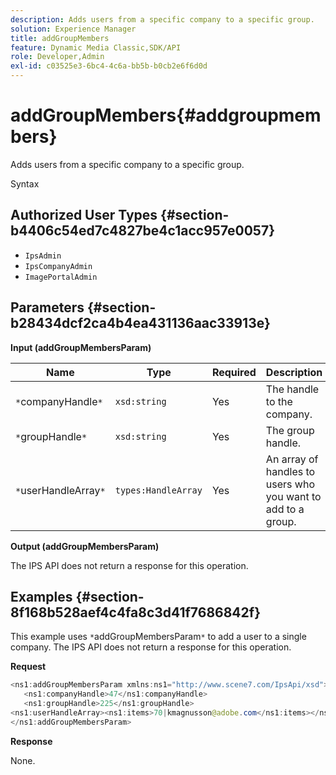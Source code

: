 ```yaml
---
description: Adds users from a specific company to a specific group.
solution: Experience Manager
title: addGroupMembers
feature: Dynamic Media Classic,SDK/API
role: Developer,Admin
exl-id: c03525e3-6bc4-4c6a-bb5b-b0cb2e6f6d0d
---
```

# addGroupMembers{#addgroupmembers}

Adds users from a specific company to a specific group.

 Syntax 

## Authorized User Types {#section-b4406c54ed7c4827be4c1acc957e0057}

* `IpsAdmin` 
* `IpsCompanyAdmin` 
* `ImagePortalAdmin`

## Parameters {#section-b28434dcf2ca4b4ea431136aac33913e}

**Input (addGroupMembersParam)** 

|  Name  | Type  | Required  | Description  |
|---|---|---|---|
|  `*`companyHandle`*`  | `xsd:string`  | Yes  | The handle to the company.  |
|  `*`groupHandle`*`  | `xsd:string`  | Yes  | The group handle.  |
|  `*`userHandleArray`*`  | `types:HandleArray`  | Yes  | An array of handles to users who you want to add to a group.  |

**Output (addGroupMembersParam)**

The IPS API does not return a response for this operation.

## Examples {#section-8f168b528aef4c4fa8c3d41f7686842f}

This example uses `*`addGroupMembersParam`*` to add a user to a single company. The IPS API does not return a response for this operation.

**Request**

```java
<ns1:addGroupMembersParam xmlns:ns1="http://www.scene7.com/IpsApi/xsd">
   <ns1:companyHandle>47</ns1:companyHandle>
   <ns1:groupHandle>225</ns1:groupHandle>
<ns1:userHandleArray><ns1:items>70|kmagnusson@adobe.com</ns1:items></ns1:userHandleArray>
</ns1:addGroupMembersParam>
```

**Response**

None.
